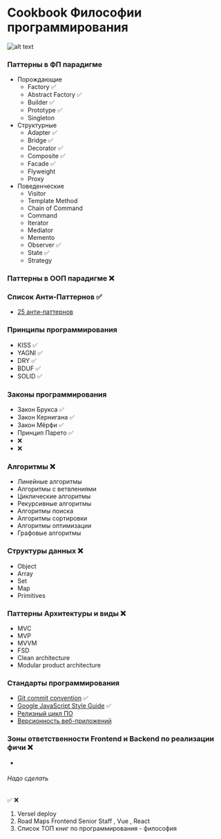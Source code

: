 # Cookbook Философии программирования

![alt text](https://github.com/cossack-don/cookbook-philosophy-programming/blob/main/screen_1.jpeg)

### Паттерны в ФП парадигме
- Порождающие
  - Factory ✅
  - Abstract Factory ✅
  - Builder ✅
  - Prototype ✅
  - Singleton
- Структурные
  - Adapter ✅
  - Bridge ✅
  - Decorator ✅
  - Composite ✅
  - Facade ✅
  - Flyweight
  - Proxy
- Поведенческие
  - Visitor
  - Template Method
  - Chain of Command
  - Command
  - Iterator
  - Mediator
  - Memento
  - Observer ✅
  - State ✅
  - Strategy

### Паттерны в ООП парадигме ❌
  
### Список Анти-Паттернов ✅
- [25 анти-паттернов](https://github.com/cossack-don/cookbook-philosophy-programming/blob/main/anti-patterns/index.md)

### Принципы программирования
- KISS ✅
- YAGNI ✅
- DRY ✅
- BDUF ✅
- SOLID ✅

### Законы программирования
- Закон Брукса ✅
- Закон Кернигана ✅
- Закон Мёрфи ✅
- Принцип Парето ✅
- ❌
- ❌

### Алгоритмы ❌
- Линейные алгоритмы
- Алгоритмы с ветвлениями
- Циклические алгоритмы
- Рекурсивные алгоритмы
- Алгоритмы поиска
- Алгоритмы сортировки
- Алгоритмы оптимизации
- Графовые алгоритмы

### Структуры данных ❌
- Object
- Array
- Set
- Map
- Primitives 

### Паттерны Архитектуры и виды ❌
- MVC
- MVP
- MVVM
- FSD
- Clean architecture
- Modular product architecture

### Стандарты программирования
- [Git commit convention](https://www.conventionalcommits.org/ru/v1.0.0/)  ✅
- [Google JavaScript Style Guide](https://google.github.io/styleguide/jsguide.html)  ✅
- [Релизный цикл ПО](https://habr.com/ru/companies/maxilect/articles/704696/)
- [Версионность веб-приложений](https://habr.com/ru/articles/541206/)

### Зоны ответственности Frontend и Backend по реализации фичи ❌
- 
###### Надо сделать

✅
❌

1. Versel deploy
2. Road Maps Frontend Senior Staff , Vue , React
3. Список ТОП книг по программирования - философия







